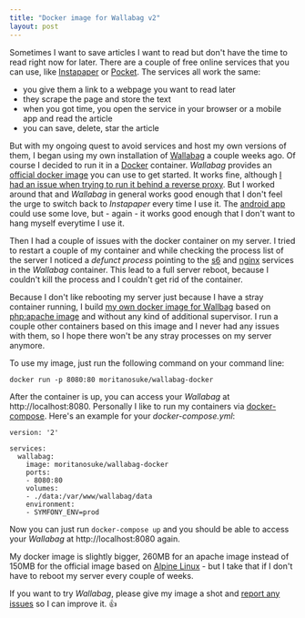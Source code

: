```yaml
---
title: "Docker image for Wallabag v2"
layout: post
---
```

Sometimes I want to save articles I want to read but don't have the time to read right now for later. There are a couple of free online services that you can use, like [Instapaper][1] or [Pocket][2]. The services all work the same:

  * you give them a link to a webpage you want to read later
  * they scrape the page and store the text
  * when you got time, you open the service in your browser or a mobile app and read the article
  * you can save, delete, star the article
  
But with my ongoing quest to avoid services and host my own versions of them, I began using my own installation of [Wallabag][0] a couple weeks ago. Of course I decided to run it in a [Docker][3] container. *Wallabag* provides an [official docker image][4] you can use to get started. It works fine, although [I had an issue when trying to run it behind a reverse proxy][5]. But I worked around that and *Wallabag* in general works good enough that I don't feel the urge to switch back to *Instapaper* every time I use it. The [android app][6] could use some love, but - again - it works good enough that I don't want to hang myself everytime I use it.
  
Then I had a couple of issues with the docker container on my server. I tried to restart a couple of my container and while checking the process list of the server I noticed a *defunct process* pointing to the [s6][7] and [nginx][8] services in the *Wallabag* container. This lead to a full server reboot, because I couldn't kill the process and I couldn't get rid of the container.

Because I don't like rebooting my server just because I have a stray container running, I build [my own docker image for Wallbag][9] based on [php:apache image][10] and without any kind of additional supervisor. I run a couple other containers based on this image and I never had any issues with them, so I hope there won't be any stray processes on my server anymore.

To use my image, just run the following command on your command line:

    docker run -p 8080:80 moritanosuke/wallabag-docker

After the container is up, you can access your *Wallabag* at http://localhost:8080. Personally I like to run my containers via [docker-compose][13]. Here's an example for your *docker-compose.yml*:

````
version: '2'

services:
  wallabag:
    image: moritanosuke/wallabag-docker
    ports:
    - 8080:80
    volumes:
    - ./data:/var/www/wallabag/data
    environment:
    - SYMFONY_ENV=prod
````

Now you can just run `docker-compose up` and you should be able to access your *Wallabag* at http://localhost:8080 again.

My docker image is slightly bigger, 260MB for an apache image instead of 150MB for the official image based on [Alpine Linux][11] - but I take that if I don't have to reboot my server every couple of weeks.

If you want to try *Wallabag*, please give my image a shot and [report any issues][12] so I can improve it. 👍

[0]: https://www.wallabag.org
[1]: https://www.instapaper.com/
[2]: https://getpocket.com
[3]: https://www.docker.com
[4]: http://doc.wallabag.org/en/master/user/installation.html#installation-with-docker
[5]: https://github.com/wallabag/wallabag/issues/2273
[6]: https://play.google.com/store/apps/details?id=fr.gaulupeau.apps.InThePoche
[7]: http://www.skarnet.org/software/s6/
[8]: http://nginx.org
[9]: https://hub.docker.com/r/moritanosuke/wallabag-docker/
[10]: https://hub.docker.com/_/php/
[11]: http://alpinelinux.org
[12]: https://github.com/MoriTanosuke/wallabag-docker/issues
[13]: https://docs.docker.com/compose/
